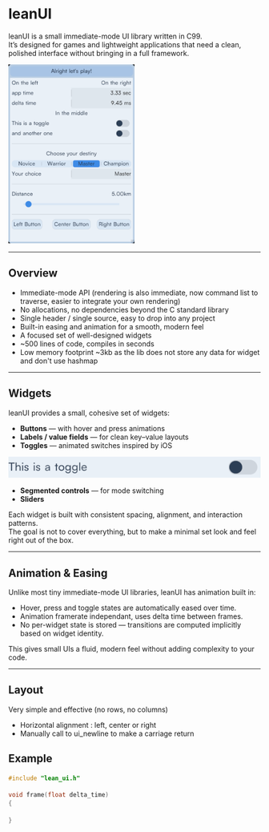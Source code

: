 # leanUI

leanUI is a small immediate-mode UI library written in C99.  
It’s designed for games and lightweight applications that need a clean, polished interface without bringing in a full framework.

<img src="docs/example.png" alt="leanUI example" width="50%">


---

## Overview

- Immediate-mode API (rendering is also immediate, now command list to traverse, easier to integrate your own rendering)
- No allocations, no dependencies beyond the C standard library
- Single header / single source, easy to drop into any project 
- Built-in easing and animation for a smooth, modern feel
- A focused set of well-designed widgets  
- ~500 lines of code, compiles in seconds
- Low memory footprint ~3kb as the lib does not store any data for widget and don't use hashmap

---

## Widgets

leanUI provides a small, cohesive set of widgets:

- **Buttons** — with hover and press animations
- **Labels / value fields** — for clean key–value layouts  
- **Toggles** — animated switches inspired by iOS

![animated toggle](docs/toggle.png)

- **Segmented controls** — for mode switching
- **Sliders** 

Each widget is built with consistent spacing, alignment, and interaction patterns.  
The goal is not to cover everything, but to make a minimal set look and feel right out of the box.

---

## Animation & Easing

Unlike most tiny immediate-mode UI libraries, leanUI has animation built in:

- Hover, press and toggle states are automatically eased over time.
- Animation framerate independant, uses delta time between frames.
- No per-widget state is stored — transitions are computed implicitly based on widget identity.  
  
This gives small UIs a fluid, modern feel without adding complexity to your code.

---

## Layout

Very simple and effective (no rows, no columns)
- Horizontal alignment : left, center or right
- Manually call to ui_newline to make a carriage return

## Example

```c
#include "lean_ui.h"

void frame(float delta_time)
{
   
}
